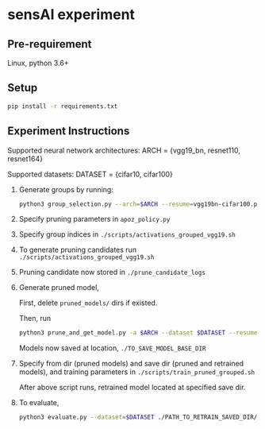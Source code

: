 # sensAI experiment

## Pre-requirement

Linux, python 3.6+

## Setup

```bash
pip install -r requirements.txt
```

## Experiment Instructions

Supported neural network architectures: ARCH = {vgg19_bn, resnet110, resnet164}

Supported datasets: DATASET = {cifar10, cifar100}


1. Generate groups by running:

   ```bash
   python3 group_selection.py --arch=$ARCH --resume=vgg19bn-cifar100.pth.tar --dataset=$DATASET --ngroups=10
   ```

2. Specify pruning parameters in `apoz_policy.py`

3. Specify group indices in `./scripts/activations_grouped_vgg19.sh`

4. To generate pruning candidates run `./scripts/activations_grouped_vgg19.sh`

5. Pruning candidate now stored in `./prune_candidate_logs`

6. Generate pruned model, 
   
   First, delete `pruned_models/` dirs if existed.

   Then, run

   ```bash
   python3 prune_and_get_model.py -a $ARCH --dataset $DATASET --resume ./checkpoint_bearclaw.pth.tar  -c ./prune_candidate_logs/ -s ./TO_SAVE_MODEL_BASE_DIR
   ```

   Models now saved at location, `./TO_SAVE_MODEL_BASE_DIR`

7. Specify from dir (pruned models) and save dir (pruned and retrained models), and training parameters in `./scripts/train_pruned_grouped.sh`

   After above script runs, retrained model located at specified save dir.

8. To evaluate,

   ```bash
   python3 evaluate.py --dataset=$DATASET ./PATH_TO_RETRAIN_SAVED_DIR/ --test-batch 128
   ```
